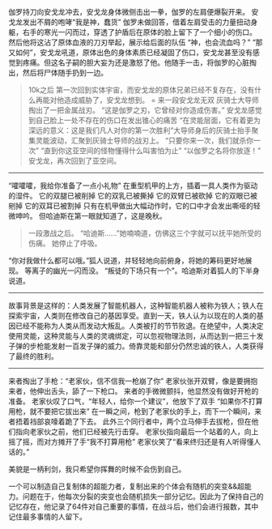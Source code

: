 伽罗持刀向安戈龙冲去，安戈龙身体微侧击出一拳，伽罗的左肩便爆裂开来。
安戈龙发出不屑的咆哮“我是神，蠢货”
伽罗未做回答，借着左肩受击的力量扭动身躯，右手的寒光一闪而过，穿透了护盾后在原体的脸上留下了一个细小的伤口。
然后他将这沾了原体血液的刀刃举起，展示给后面的队伍
“神，也会流血吗？”
“那又如何”，安戈龙吼道，原体出色的身体素质已经凝固了伤口，安戈龙甚至没有感觉到疼痛。但这名子嗣的胆大妄为还是激怒了他。他随手一击，将伽罗的心脏掏出，然后将尸体随手扔到一边。
> 10k之后
第一次回到实体宇宙，而安戈龙的原体兄弟已经不复存在，没有什么再能对他造成威胁了，安戈龙想到。
= 来一段安戈龙无双
灰骑士大导师掏出了一把金属战刃。
“这是伽罗之刃，它曾经对你造成伤害。”
安戈龙感觉到自己脸上一处不存在的伤口在发出锥心的痛苦
“在灵能层面，它有着更为深远的意义：这是我们凡人对你的第一次胜利”大导师身后的灰骑士抬手聚集灵能波动，汇聚到灰骑士导师的战刃上。
“只要你来一次，我们就杀你一次”
“直到你这亚空间的怪物懂得什么叫害怕为止”
“以伽罗之名将你放逐！”
安戈龙，再次回到了亚空间。

---

“嚯嚯嚯，我给你准备了一点小礼物”
在重型机甲的上方，插着一具人类作为驱动的湿件。
它的双腿已被削掉
它的双乳已被撕掉
它的双臂已被砍掉
它的双眼已被剜掉
它的双耳已被割掉
只有在机甲做出大幅动作时，它的口中才会发出嘶哑的轻微呻吟。
但哈迪斯在第一眼就知道了，这是晚秋。
> 一段激战之后。
“哈迪斯……”她喃喃道，仿佛这三个字就可以抚平她所受的伤痛。
她停止了呼吸。


“你对我做什么都可以哦。”狐人说道，并轻轻地向前俯身，将她的筹码更好地展现。
等离子的幽光一闪而没。
“叛徒的下场只有一个”。哈迪斯对着狐人的下半身说道。

---

故事背景是这样的：人类发展了智能机器人，这种智能机器人被称为铁人；铁人在探索宇宙，人类则在修改自己的基因享受。直到一天，铁人认为以现在的人类的基因已经不能称为人类从而发动大叛乱。人类被打的节节败退。在绝望中，人类决定使用灵能，这种灵能与人类的灵魂绑定，可以忽视物理法则，从而达到一把三十发子弹的步枪能发射一百发子弹的威力。倚靠灵能和部分仍然忠诚的铁人，人类获得了最终的胜利。

---
来者掏出了手枪：“老家伙，信不信我一枪崩了你”
老家伙张开双臂，像是要拥抱来者，他伸出舌头，舔了一下枪口。
来者的手微微颤抖，他显然没有做好开枪的准备。
老家伙叹了口气，“年轻人，给你一个建议”，他放下了双手
“如果你不打算用枪，就不要把它拔出来”
在一瞬之间，枪到了老家伙的手上，而下一个瞬间，来者捂着裆部哀嚎着跪了下去。
此外三个同行者中，两个立马伸手去拔枪，但在他们指向老家伙之前，他们已经被先行击穿。
老家伙指向最后一个站着的人，向上摇了摇，而对方摊开了手“我不打算用枪”
老家伙笑了“看来终归还是有人听得懂人话的。”

美貌是一柄利剑，我只希望你挥舞的时候不会伤到自己。

一个可以制造自己复制体的超能力者，复制出来的个体会有随机的突变&&超能力。问题在于，他每次分裂的突变也会随机损失一部分记忆。因此为了保持自己的记忆存在，他记录了64件对自己重要的事情，在战斗后，他们会进行报数，其中记住最多事情的人留下。